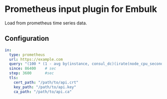 # Prometheus input plugin for Embulk

Load from prometheus time series data.

## Configuration

```yaml
in:
  type: prometheus
  url: https://example.com
  query: "(100 * (1 - avg by(instance, consul_dc)(irate(node_cpu_seconds_total{job=~\".*node.exporter\",mode='idle'}[1m]))))"
  since: 86400    # sec
  step: 3600      #sec
  tls:
    cert_path: "/path/to/api.crt"
    key_path: "/path/to/api.key"
    ca_path: "/path/to/api.ca"
```
